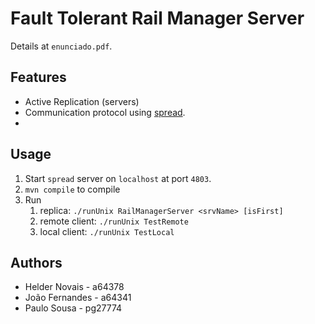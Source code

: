 # Fault Tolerant Rail Manager Server

Details at `enunciado.pdf`.

## Features

* Active Replication (servers)
* Communication protocol using [spread](http://www.spread.org/).
* 

## Usage

1. Start `spread` server on `localhost` at port `4803`.
2. `mvn compile` to compile
3. Run
	1. replica: `./runUnix RailManagerServer <srvName> [isFirst]`
	2. remote client: `./runUnix TestRemote`
	3. local client: `./runUnix TestLocal`


## Authors
* Helder Novais - a64378
* João Fernandes - a64341
* Paulo Sousa - pg27774
